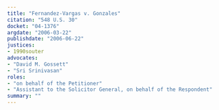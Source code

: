 ```yaml
---
title: "Fernandez-Vargas v. Gonzales"
citation: "548 U.S. 30"
docket: "04-1376"
argdate: "2006-03-22"
publishdate: "2006-06-22"
justices:
- 1990souter
advocates:
- "David M. Gossett"
- "Sri Srinivasan"
roles:
- "on behalf of the Petitioner"
- "Assistant to the Solicitor General, on behalf of the Respondent"
summary: ""
---
```


